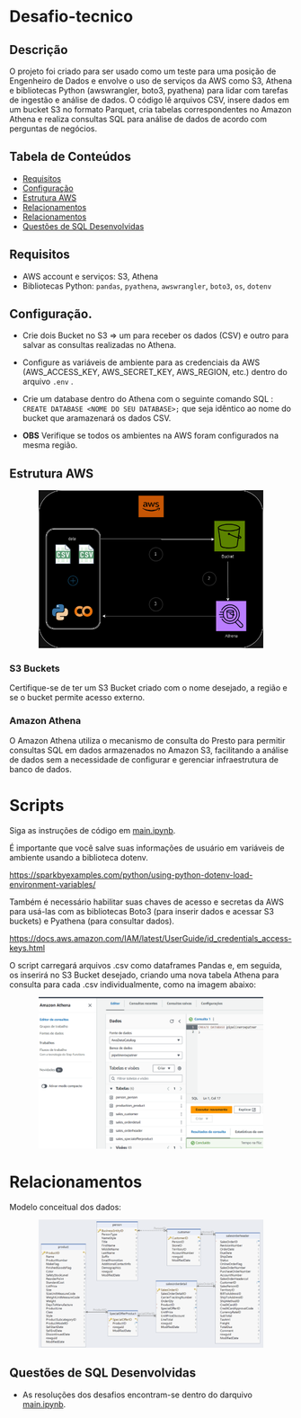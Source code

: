 # Desafio-tecnico

## Descrição

O projeto foi criado para ser usado como um teste para uma posição de Engenheiro de Dados e envolve o uso de serviços da AWS como S3, Athena e bibliotecas Python (awswrangler, boto3, pyathena) para lidar com tarefas de ingestão e análise de dados. O código lê arquivos CSV, insere dados em um bucket S3 no formato Parquet, cria tabelas correspondentes no Amazon Athena e realiza consultas SQL para análise de dados de acordo com perguntas de negócios.

## Tabela de Conteúdos

- [Requisitos](#requisitos)
- [Configuração](#configuração)
- [Estrutura AWS](#estrutura-aws)
- [Relacionamentos](#relacionamentos)
- [Relacionamentos](#relacionamentos)
- [Questões de SQL Desenvolvidas](#Questões-de-SQL-Desenvolvidas)

## Requisitos
- AWS account e serviços: S3, Athena
- Bibliotecas Python: `pandas`, `pyathena`, `awswrangler`, `boto3`, `os`, `dotenv`

## Configuração.
- Crie dois Bucket no S3 => um para receber os dados (CSV) e outro para salvar as consultas realizadas no Athena. 
- Configure as variáveis de ambiente para as credenciais da AWS (AWS_ACCESS_KEY, AWS_SECRET_KEY, AWS_REGION, etc.) dentro do arquivo ```.env``` .
- Crie um database dentro do Athena com o seguinte comando SQL : ``` CREATE DATABASE <NOME DO SEU DATABASE>;``` que seja idêntico ao nome do bucket que aramazenará os dados CSV.

- **OBS** Verifique se todos os ambientes na AWS foram configurados na mesma região.

## Estrutura AWS

<p align="center">
  <img src="https://github.com/MarcosGuedess/Desafio-tecnico/blob/main/images/pipeline.drawio.png" width="400">
</p>


### S3 Buckets

Certifique-se de ter um S3 Bucket criado com o nome desejado, a região e se o bucket permite acesso externo.

### Amazon Athena
O Amazon Athena utiliza o mecanismo de consulta do Presto para permitir consultas SQL em dados armazenados no Amazon S3, facilitando a análise de dados sem a necessidade de configurar e gerenciar infraestrutura de banco de dados.

# Scripts
Siga as instruções de código em [main.ipynb](https://github.com/MarcosGuedess/Desafio-tecnico/blob/main/main.ipynb).

É importante que você salve suas informações de usuário em variáveis de ambiente usando a biblioteca dotenv.

https://sparkbyexamples.com/python/using-python-dotenv-load-environment-variables/

Também é necessário habilitar suas chaves de acesso e secretas da AWS para usá-las com as bibliotecas Boto3 (para inserir dados e acessar S3 buckets) e Pyathena (para consultar dados).

https://docs.aws.amazon.com/IAM/latest/UserGuide/id_credentials_access-keys.html

O script carregará arquivos .csv como dataframes Pandas e, em seguida, os inserirá no S3 Bucket desejado, criando uma nova tabela Athena para consulta para cada .csv individualmente, como na imagem abaixo:

<p align="center">
  <img src="https://github.com/MarcosGuedess/Desafio-tecnico/blob/main/images/athena.png" width="400">
</p>




# Relacionamentos
Modelo conceitual dos dados:

<p align="center">
  <img src="https://github.com/MarcosGuedess/Desafio-tecnico/blob/main/images/MER.png" width="400">
</p>


## Questões de SQL Desenvolvidas 
- As resoluções dos desafios encontram-se dentro do darquivo [main.ipynb](https://github.com/MarcosGuedess/Desafio-tecnico/blob/main/main.ipynb).
